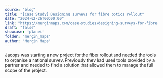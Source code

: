 ```yaml
---
source: "blog"
title: "[Case Study] Designing surveys for fibre optics rollout"
date: "2024-02-26T00:00:00"
link: "https://merginmaps.com/case-studies/designing-surveys-for-fibre-optics-rollout?utm_source=qgis"
draft: "false"
showcase: "planet"
folder: "mergin_maps"
author: "Mergin Maps"
---
```


Jacops was starting a new project for the fiber rollout and needed the tools to organise a national survey. Previously they had used tools provided by a partner and needed to find a solution that allowed them to manage the full scope of the project.
